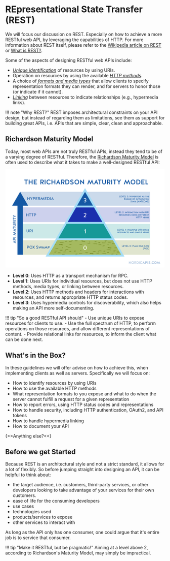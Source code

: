# REpresentational State Transfer (REST)

We will focus our discussion on REST. Especially on how to achieve a more RESTful web API, by leveraging the capabilities of HTTP. For more information about REST itself, please refer to the [Wikipedia article on REST](http://en.wikipedia.org/wiki/Representational_state_transfer) or [What is REST?](<https://www.restapitutorial.com/lessons/whatisrest.html>).

Some of the aspects of designing RESTful web APIs include:

- *[Unique identification](resource_identifiers)* of resources by using URIs.
- Operation on resources by using the available *[HTTP methods](methods)*.
- A choice of *[formats and media types](representations/#format-and-a-media-type)* that allow clients to specify representation formats they can render, and for servers to honor those (or indicate if it cannot).
- *[Linking](hypermedia)* between resources to indicate relationships (e.g., hypermedia links).

!!! note "Why REST?"
    REST imposes architectural constraints on your API design, but instead of regarding them as limitations, see them as support for building great APIs, i.e. APIs that are simple, clear, clean and approachable.

## Richardson Maturity Model

Today, most web APIs are not truly RESTful APIs, instead they tend to be of a varying degree of RESTful. Therefore, the [Richardson Maturity Model](http://martinfowler.com/articles/richardsonMaturityModel.html) is often used to describe what it takes to make a well-designed RESTful API:

![Richardson Maturity Model](./imgs/richardson-maturity-model.png)

- **Level 0**: Uses HTTP as a transport mechanism for RPC.
- **Level 1**: Uses URIs for individual resources, but does not use HTTP methods, media types, or linking between resources.
- **Level 2**: Uses HTTP methods and headers for interactions with resources, and returns appropriate HTTP status codes.
- **Level 3**: Uses hypermedia controls for discoverability, which also helps making an API more self-documenting.

!!! tip "So a good RESTful API should"
    - Use unique URIs to expose resources for clients to use.
    - Use the full spectrum of HTTP, to perform operations on those resources, and allow different representations of content.
    - Provide relational links for resources, to inform the client what can be done next.

## What's in the Box?

In these guidelines we will offer advise on how to achieve this, when implementing clients as well as servers. Specifically we will focus on:

- How to identify resources by using URIs
- How to use the available HTTP methods
- What representation formats to you expose and what to do when the server cannot fulfill a request for a given representation
- How to report errors, using HTTP status codes and representations
- How to handle security, including HTTP authentication, OAuth2, and API tokens
- How to handle hypermedia linking
- How to document your API

{>>Anything else?<<}

## Before we get Started

Because REST is an architectural style and not a strict standard, it allows for a lot of flexibly. So before jumping straight into designing an API, it can be helpful to think about:

- the target audience, i.e. customers, third-party services, or other developers looking to take advantage of your services for their own customers.
- ease of life for the consuming developers
- use cases
- technologies used
- products/services to expose
- other services to interact with

As long as the API only has one consumer, one could argue that it's entire job is to service that consumer. 

!!! tip "Make it RESTful, but be pragmatic!"
    Aiming at a level above 2, according to Richardson's Maturity Model, may simply be impractical.